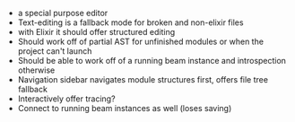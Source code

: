 - a special purpose editor
- Text-editing is a fallback mode for broken and non-elixir files
- with Elixir it should offer structured editing
- Should work off of partial AST for unfinished modules or when the project can't launch
- Should be able to work off of a running beam instance and introspection otherwise
- Navigation sidebar navigates module structures first, offers file tree fallback
- Interactively offer tracing?
- Connect to running beam instances as well (loses saving)